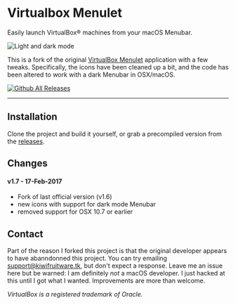 # Virtualbox Menulet

Easily launch VirtualBox® machines from your macOS Menubar.

![Light and dark mode](https://i.imgur.com/Br7EFWc.gif)

This is a fork of the original [VirtualBox Menulet](http://statusmenus.sourceforge.net/) application with a few tweaks.
Specifically, the icons have been cleaned up a bit, and the code has been altered to work with a dark Menubar in OSX/macOS.

[![Github All Releases](https://img.shields.io/github/downloads/cviebrock/VirtualBox-Menulet/total.svg)]()

- - -

## Installation
Clone the project and build it yourself, or grab a precompiled version from the [releases](https://github.com/cviebrock/VirtualBox-Menulet/releases).

## Changes

#### v1.7 - 17-Feb-2017

- Fork of last official version (v1.6)
- new icons with support for dark mode Menubar
- removed support for OSX 10.7 or earlier


## Contact
Part of the reason I forked this project is that the original developer appears to have abanndonned this project.  You
can try emailing <support@kiwifruitware.tk>, but don't expect a response.  Leave me an issue here but be warned: I am
definitely *not* a macOS developer.  I just hacked at this until I got what I wanted.  Improvements are more than welcome.


_VirtualBox is a registered trademark of Oracle._